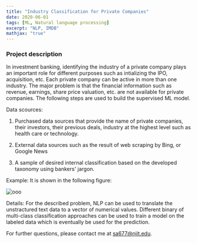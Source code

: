 ```yaml
---
title: "Industry Classification for Private Companies"
date: 2020-06-01
tags: [ML, Natural language processing]
excerpt: "NLP, IMDB"
mathjax: "true"
---
```

### Project description

In investment banking, identifying the industry of a private company plays an important role for different purposes such as intializing the IPO, acquisition, etc. Each private company can be active in more than one industry. The major problem is that the financial information such as revenue, earnings, share price valuation, etc. are not available for private companies. The following steps are used to build the supervised ML model.  

Data scources: 

1. Purchased data sources that provide the name of private companies, their investors, their previous deals, industry at the highest level such as health care or technology.  

2. External data sources such as the result of web scraping by Bing, or Google News

3. A sample of desired internal classification based on the developed taxonomy using bankers' jargon.  


Example: It is shown in the following figure:

<img src="{{ site.url }}{{ site.baseurl }}/images/PEClassifiaction/PE.png" alt="ooo">

Details: For the described problem, NLP can be used to translate the unstractured text data to a vector of numerical values. Different binary of multi-class classification approaches can be used to train a model on the labeled data which is eventually be used for the prediction. 

For further questions, please contact me at sa677@njit.edu. 